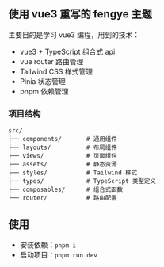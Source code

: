 ## 使用 vue3 重写的 fengye 主题
主要目的是学习 vue3 编程，用到的技术：
- vue3 + TypeScript  组合式 api
- vue router 路由管理
- Tailwind CSS  样式管理
- Pinia  状态管理
- pnpm  依赖管理

### 项目结构
  ```
  src/
  ├── components/       # 通用组件
  ├── layouts/          # 布局组件
  ├── views/            # 页面组件
  ├── assets/           # 静态资源
  ├── styles/           # Tailwind 样式
  ├── types/            # TypeScript 类型定义
  ├── composables/      # 组合式函数
  └── router/           # 路由配置
  ```


## 使用
- 安装依赖：`pnpm i`
- 启动项目：`pnpm run dev`